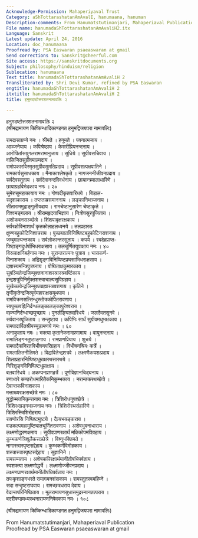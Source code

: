 ```yaml
---
Acknowledge-Permission: Mahaperiyaval Trust
Category: aShTottarashatanAmAvalI, hanumaana, hanuman
Description-comments: From Hanumatstutimanjari, Mahaperiaval Publication
File name: hanumadaShTottarashatanAmAvaliH2.itx
Language: Sanskrit
Latest update: April 24, 2016
Location: doc_hanumaana
Proofread by: PSA Easwaran psaeaswaran at gmail
Send corrections to: Sanskrit@cheerful.com
Site access: https://sanskritdocuments.org
Subject: philosophy/hinduism/religion
Sublocation: hanumaana
Text title: hanumadaShTottarashatanAmAvaliH 2
Transliterated by: Shri Devi Kumar, refined by PSA Easwaran
engtitle: hanumadaShTottarashatanAmAvaliH 2
itxtitle: hanumadaShTottarashatanAmAvaliH 2
title: हनुमदष्टोत्तरशतनामावलिः २

---
```

  
 हनुमदष्टोत्तरशतनामावलिः २   
(श्रीमद्रामायण किष्किन्धादिकाण्डगत हनुमद्विजयपरा नामावलिः)  
  
रामदासाग्रण्ये नमः । श्रीमते । हनूमते । पवनात्मजाय ।  
आञ्जनेयाय । कपिश्रेष्ठाय । केसरीप्रियनन्दनाय ।  
आरोपितांसयुगलरामरामानुजाय । सुधिये । सुग्रीवसचिवाय ।  
वालिजितसुग्रीवमाल्यदाय ।  
रामोपकारविस्मृतसुग्रीवसुमतिप्रदाय । सुग्रीवसत्पक्षपातिने ।  
रामकार्यसुसाधकाय । मैनाकाश्लेषकृते । नागजननीजीवनप्रदाय ।  
सर्वदेवस्तुताय । सर्वदेवानन्दविवर्धनाय । छायान्त्रमालाधारिणे ।  
छायाग्रहविभेदकाय नमः । २०  
सुमेरुसुमहाकायाय नमः । गोष्पदीकृतवारिधये । बिडाल-  
सदृशाकाराय । तप्तताम्रसमाननाय । लङ्कानिभञ्जनाय ।  
सीताराममुद्राङ्गुलीयदाय । रामचेष्टानुसारेण चेष्टाकृते ।  
विश्वमङ्गलाय । श्रीरामहृदयाभिज्ञाय । निःशेषसुरपूजिताय ।  
अशोकवनसञ्च्छेत्रे । शिंशपावृक्षरक्षकाय ।  
सर्वरक्षोविनाशार्थं कृतकोलाहलध्वनये । तलप्रहारतः  
क्षुण्णबहुकोटिनिशाचराय । पुच्छघातविनिष्पिष्टबहुकोटिनराशनाय ।  
जम्बुमाल्यन्तकाय । सर्वलोकान्तरसुताय । कपये । स्वदेहप्राप्त-  
पिष्टाङ्गदुर्धर्षाभिधराक्षसाय । तलचूर्णितयूपाक्षाय नमः । ४०  
विरूपाक्षनिबर्हणाय नमः । सुरान्तरात्मनः पुत्राय । भासकर्ण-  
विनाशकाय । अद्रिशृङ्गविनिष्पिष्टप्रघसाभिधराक्षसाय ।  
दशास्यमन्त्रिपुत्रघ्नाय । पोथिताक्षकुमारकाय ।  
सुवञ्चितेन्द्रजिन्मुक्तनानाशस्त्रास्त्रवर्ष्टिकाय ।  
इन्द्रशत्रुविनिर्मुक्तशस्त्राचाल्यसुविग्रहाय ।  
सुखेच्छयेन्द्रजिन्मुक्तब्रह्मास्त्रवशगाय । कृतिने ।  
तृणीकृतेन्द्रजित्पूर्वमहाराक्षसयूथपाय ।  
रामविक्रमसत्सिन्धुस्तोत्रकोपितरावणाय ।  
स्वपुच्छवह्निनिर्दग्धलङ्कालङ्कापुरेश्वराय ।  
वह्न्यनिर्दग्धाच्छपुच्छाय । पुनर्लङ्घितवारिधये । जलदैवतसूनवे ।  
सर्ववानरपूजिताय । सन्तुष्टाय । कपिभिः सार्धं सुग्रीवमधुभक्षकाय ।  
रामपादार्पितश्रीमच्चूडामणये नमः । ६०  
अनाकुलाय नमः । भक्त्या कृतानेकरामप्रणामाय । वायुनन्दनाय ।  
रामालिङ्गनतुष्टाङ्गाय । रामप्राणप्रियाय । शुचये ।  
रामपादैकनिरतविभीषणपरिग्रहाय । विभीषणश्रियः कर्त्रे ।  
रामलालितनीतिमते । विद्रावितेन्द्रशत्रवे । लक्ष्मणैकयशःप्रदाय ।  
शिलाप्रहारनिष्पिष्टधूम्राक्षरथसारथये ।  
गिरिशृङ्गविनिष्पिष्टधूम्राक्षाय ।  
बलवारिधये । अकम्पनप्राणहर्त्रे । पूर्णविज्ञानचिद्घनाय ।  
रणाध्वरे कण्ठरोधमारितैकनिकुम्भकाय । नरान्तकरथच्छेत्रे ।  
देवान्तकविनाशकाय ।  
मत्ताख्यराक्षसच्छेत्रे नमः । ८०  
युद्धोन्मत्तनिकृन्तनाय नमः । त्रिशिरोधनुषश्छेत्रे ।  
त्रिशिरःखड्गभञ्जनाय नमः । त्रिशिरोरथसंहारिणे ।  
त्रिशिरस्त्रिशिरोहराय ।  
रावणोरसि निष्पिष्टमुष्टये । दैत्यभयङ्कराय ।  
वज्रकल्पमहामुष्टिघातचूर्णितरावणाय । अशेषभुवनाधाराय ।  
लक्ष्मणोद्धरणक्षमाय । सुग्रीवप्राणरक्षार्थं मक्षिकोपमविग्रहाय ।  
कुम्भकर्णत्रिशूलैकसञ्छेत्रे । विष्णुभक्तिमते ।  
नागास्त्रास्पृष्टसद्देहाय । कुम्भकर्णविमोहकाय ।  
शस्त्रास्त्रास्पृष्टसद्देहाय । सुज्ञानिने ।  
रामसम्मताय । अशेषकपिरक्षार्थमानीतौषधिपर्वताय ।  
स्वशक्त्या लक्ष्मणोद्धर्त्रे । लक्ष्मणोज्जीवनप्रदाय ।  
लक्ष्मणप्राणरक्षार्थमानीतौषधिपर्वताय नमः ।  
तपःकृशाङ्गभरते रामागमनशंसकाय । रामस्तुतस्वमहिम्ने ।  
सदा सन्दृष्टराघवाय । रामच्छत्रधराय देवाय ।  
वेदान्तपरिनिष्ठिताय । मूलरामायणसुधासमुद्रस्नानतत्पराय ।  
बदरीषण्डमध्यस्थनारायणनिषेवकाय नमः । १०८  
  
(श्रीमद्रामायण किष्किन्धादिकाण्डगत हनुमद्विजयपरा नामावलिः)  
  
  
  
  
  
From Hanumatstutimanjari, Mahaperiaval Publication  
Proofread by PSA Easwaran psaeaswaran at gmail  
  

